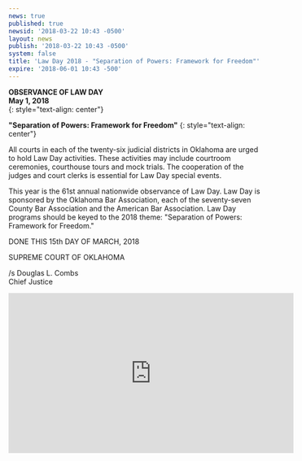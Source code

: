 ```yaml
---
news: true
published: true
newsid: '2018-03-22 10:43 -0500'
layout: news
publish: '2018-03-22 10:43 -0500'
system: false
title: 'Law Day 2018 - "Separation of Powers: Framework for Freedom"'
expire: '2018-06-01 10:43 -500'
---
```

**OBSERVANCE OF LAW DAY**  
**May 1, 2018**  
{: style="text-align: center"}

**"Separation of Powers: Framework for Freedom"**
{: style="text-align: center"}

All courts in each of the twenty-six judicial districts in Oklahoma are urged to hold Law Day activities. These activities may include courtroom ceremonies, courthouse tours and mock trials. The cooperation of the judges and court clerks is essential for Law Day special events.

This year is the 61st annual nationwide observance of Law Day. Law Day is sponsored by the Oklahoma Bar Association, each of the seventy-seven County Bar Association and the American Bar Association. Law Day programs should be keyed to the 2018 theme: "Separation of Powers: Framework for Freedom."

DONE THIS 15th DAY OF MARCH, 2018

SUPREME COURT OF OKLAHOMA

/s Douglas L. Combs  
Chief Justice
<!--[if gt IE 8]><!-->
<div>
<iframe width="560" height="315" src="https://www.youtube.com/embed/miuCIsu3TS0?rel=0" frameborder="0" allow="autoplay; encrypted-media" allowfullscreen></iframe>
</div>
<!--<![endif]-->